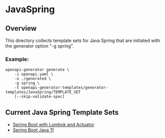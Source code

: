 JavaSpring
==========

## Overview
This directory collects template sets for Java Spring that are initiated with the generator option "-g spring".

### Example:
```
openapi-generator generate \
	-i openapi.yaml \
	-o ./generated \
	-g spring \
    -t openapi-generator-templates/generator-templates/JavaSpring/TEMPLATE_SET
    [--skip-validate-spec]
```

## Current Java Spring Template Sets
* [Spring Boot with Lombok and Actuator](./spring-boot-lombok-actuator/readme.md)
* [Spring Boot Java 11](./java11/readme.md)